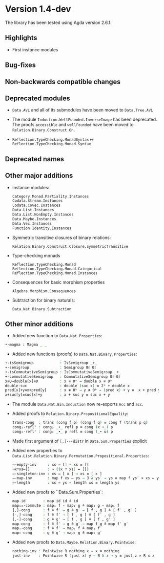 Version 1.4-dev
===============

The library has been tested using Agda version 2.6.1.

Highlights
----------

* First instance modules

Bug-fixes
---------

Non-backwards compatible changes
--------------------------------

Deprecated modules
------------------

* `Data.AVL` and all of its submodules have been moved to `Data.Tree.AVL`

* The module `Induction.WellFounded.InverseImage` has been deprecated. The proofs
  `accessible` and `wellFounded` have been moved to `Relation.Binary.Construct.On`.

* `Reflection.TypeChecking.MonadSyntax` ↦ `Reflection.TypeChecking.Monad.Syntax`

Deprecated names
----------------

Other major additions
---------------------

* Instance modules:
  ```agda
  Category.Monad.Partiality.Instances
  Codata.Stream.Instances
  Codata.Covec.Instances
  Data.List.Instances
  Data.List.NonEmpty.Instances
  Data.Maybe.Instances
  Data.Vec.Instances
  Function.Identity.Instances
  ```

* Symmetric transitive closures of binary relations:
  ```
  Relation.Binary.Construct.Closure.SymmetricTransitive
  ```

* Type-checking monads
  ```
  Reflection.TypeChecking.Monad
  Reflection.TypeChecking.Monad.Categorical
  Reflection.TypeChecking.Monad.Instances
  ```

* Consequences for basic morphism properties
  ```
  Algebra.Morphism.Consequences
  ```

* Subtraction for binary naturals:
  ```
  Data.Nat.Binary.Subtraction
  ```
	
Other minor additions
---------------------

* Added new function to `Data.Nat.Properties`:
 ```agda
 ∸-magma : Magma _ _
 ```

* Added new functions (proofs) to `Data.Nat.Binary.Properties`:
 ```agda
 +-isSemigroup            : IsSemigroup _+_
 +-semigroup              : Semigroup 0ℓ 0ℓ
 +-isCommutativeSemigroup : IsCommutativeSemigroup _+_
 +-commutativeSemigroup   : CommutativeSemigroup 0ℓ 0ℓ
 x≡0⇒double[x]≡0          : x ≡ 0ᵇ → double x ≡ 0ᵇ
 double-suc               : double (suc x) ≡ 2ᵇ + double x
 pred[x]+y≡x+pred[y]      : x ≢ 0ᵇ → y ≢ 0ᵇ → (pred x) + y ≡  x + pred y
 x+suc[y]≡suc[x]+y        : x + suc y ≡ suc x + y
 ```

* The module `Data.Nat.Bin.Induction` now re-exports `Acc` and `acc`.

* Added proofs to `Relation.Binary.PropositionalEquality`:
  ```agda
  trans-cong  : trans (cong f p) (cong f q) ≡ cong f (trans p q)
  cong₂-reflˡ : cong₂ _∙_ refl p ≡ cong (x ∙_) p
  cong₂-reflʳ : cong₂ _∙_ p refl ≡ cong (_∙ u) p
  ```

* Made first argument of `[,]-∘-distr` in `Data.Sum.Properties` explicit

* Added new properties to ` Data.List.Relation.Binary.Permutation.Propositional.Properties`:
  ```agda
  ↭-empty-inv     : xs ↭ [] → xs ≡ []
  ¬x∷xs↭[]        : ¬ ((x ∷ xs) ↭ [])
  ↭-singleton-inv : xs ↭ [ x ] → xs ≡ [ x ]
  ↭-map-inv       : map f xs ↭ ys → ∃ λ ys′ → ys ≡ map f ys′ × xs ↭ ys′
  ↭-length        : xs ↭ ys → length xs ≡ length ys
  ```

* Added new proofs to ``Data.Sum.Properties`:
  ```agda
  map-id        : map id id ≗ id
  map₁₂-commute : map₁ f ∘ map₂ g ≗ map₂ g ∘ map₁ f
  [,]-cong      : f ≗ f′ → g ≗ g′ → [ f , g ] ≗ [ f′ , g′ ]
  [-,]-cong     : f ≗ f′ → [ f , g ] ≗ [ f′ , g ]
  [,-]-cong     : g ≗ g′ → [ f , g ] ≗ [ f , g′ ]
  map-cong      : f ≗ f′ → g ≗ g′ → map f g ≗ map f′ g′
  map₁-cong     : f ≗ f′ → map₁ f ≗ map₁ f′
  map₂-cong     : g ≗ g′ → map₂ g ≗ map₂ g′
  ```

* Added new proofs to `Data.Maybe.Relation.Binary.Pointwise`:
  ```agda
  nothing-inv : Pointwise R nothing x → x ≡ nothing
  just-inv    : Pointwise R (just x) y → ∃ λ z → y ≡ just z × R x z
  ```
